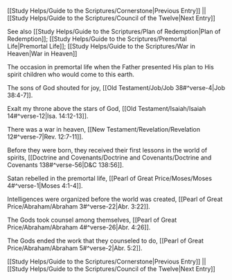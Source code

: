 [[Study Helps/Guide to the Scriptures/Cornerstone|Previous Entry]]  ||  [[Study Helps/Guide to the Scriptures/Council of the Twelve|Next Entry]]

 See also [[Study Helps/Guide to the Scriptures/Plan of Redemption|Plan of Redemption]]; [[Study Helps/Guide to the Scriptures/Premortal Life|Premortal Life]]; [[Study Helps/Guide to the Scriptures/War in Heaven|War in Heaven]]

 The occasion in premortal life when the Father presented His plan to His spirit children who would come to this earth.

 The sons of God shouted for joy, [[Old Testament/Job/Job 38#^verse-4|Job 38:4-7]].

 Exalt my throne above the stars of God, [[Old Testament/Isaiah/Isaiah 14#^verse-12|Isa. 14:12-13]].

 There was a war in heaven, [[New Testament/Revelation/Revelation 12#^verse-7|Rev. 12:7-11]].

 Before they were born, they received their first lessons in the world of spirits, [[Doctrine and Covenants/Doctrine and Covenants/Doctrine and Covenants 138#^verse-56|D&C 138:56]].

 Satan rebelled in the premortal life, [[Pearl of Great Price/Moses/Moses 4#^verse-1|Moses 4:1-4]].

 Intelligences were organized before the world was created, [[Pearl of Great Price/Abraham/Abraham 3#^verse-22|Abr. 3:22]].

 The Gods took counsel among themselves, [[Pearl of Great Price/Abraham/Abraham 4#^verse-26|Abr. 4:26]].

 The Gods ended the work that they counseled to do, [[Pearl of Great Price/Abraham/Abraham 5#^verse-2|Abr. 5:2]].

[[Study Helps/Guide to the Scriptures/Cornerstone|Previous Entry]]  ||  [[Study Helps/Guide to the Scriptures/Council of the Twelve|Next Entry]]